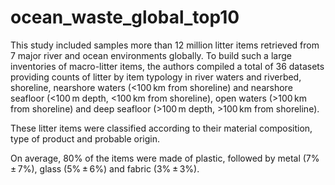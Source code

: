 # ocean_waste_global_top10

This study included samples more than 12 million litter items retrieved from 7 major river and ocean environments globally. To build such a large inventories of macro-litter items, the authors compiled a total of 36 datasets providing counts of litter by item typology in river waters and riverbed, shoreline, nearshore waters (<100 km from shoreline) and nearshore seafloor (<100 m depth, <100 km from shoreline), open waters (>100 km from shoreline) and deep seafloor (>100 m depth, >100 km from shoreline).

These litter items were classified according to their material composition, type of product and probable origin.

On average, 80% of the items were made of plastic, followed by metal (7% ± 7%), glass (5% ± 6%) and fabric (3% ± 3%).